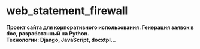 # web_statement_firewall
**Проект сайта для корпоративного использования. Генерация заявок в doc, разработанный на Python.**  
**Технологии: Django, JavaScript, docxtpl...**
